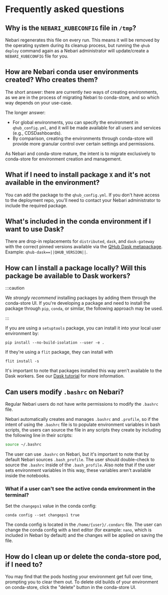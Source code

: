 # Frequently asked questions

## Why is the `NEBARI_KUBECONFIG` file in `/tmp`?

Nebari regenerates this file on every run. This means it will be removed by the operating system during its cleanup process, but running the `qhub deploy` command again as a Nebari administrator will update/create a `NEBARI_KUBECONFIG` file for you.

## How are Nebari conda user environments created? Who creates them?

The short answer: there are currently *two* ways of creating environments, as we are in the process of migrating Nebari to conda-store, and so which way depends on your use-case.

The longer answer:

 - For global environments, you can specify the environment in `qhub_config.yml`, and it will be made available for all users and services (e.g., CDSDashboards). 
 - By comparison, creating the environments through conda-store will provide more granular control over certain settings and permissions.

As Nebari and conda-store mature, the intent is to migrate exclusively to conda-store for environment creation and management.

## What if I need to install package `X` and it's not available in the environment?

You can add the package to the `qhub_config.yml`. If you don't have access to the deployment repo, you'll need to contact your Nebari administrator to
include the required package.

## What's included in the conda environment if I want to use Dask?

There are drop-in replacements for `distributed`, `dask`, and `dask-gateway` with the correct pinned versions available via the [QHub Dask metapackage](https://github.com/conda-forge/qhub-dask-feedstock). Example: `qhub-dask==||QHUB_VERSION||`.

## How can I install a package locally? Will this package be available to Dask workers?

:::caution

We *strongly recommend* installing packages by adding them through the conda-store UI. If you're developing a package and need to install the package through `pip`, `conda`, or similar, the following approach may be used.

:::

If you are using a `setuptools` package, you can install it into your local user environment by:

```shell
pip install --no-build-isolation --user -e .
```

If they're using a `flit` package, they can install with

```shell
flit install -s
```

It's important to note that packages installed this way aren't available to the Dask workers. See our [Dask tutorial](tutorials/using_dask.md) for more information.

## Can users modify `.bashrc` on Nebari?

Regular Nebari users do not have write permissions to modify the `.bashrc` file.

Nebari automatically creates and manages `.bashrc` and `.profile`, so if the intent of using the `.bashrc` file is to populate environment variables in bash scripts, the users can source the file in any scripts they create by including the following line in their scripts:

```bash
source ~/.bashrc
```

The user can use `.bashrc` on Nebari, but it's important to note that by default Nebari sources `.bash_profile`. The user should double-check to source the `.bashrc` inside of the `.bash_profile`. Also note that if the user sets environment variables in this way, these variables aren't available inside the notebooks.

### What if a user can't see the active conda environment in the terminal?

Set the `changeps1` value in the conda config:

```shell
conda config --set changeps1 true
```

The conda config is located in the `/home/{user}/.condarc` file. The user can change the conda config with a text editor (for example: `nano`, which is included in Nebari by default) and the changes will be applied on saving the file.

## How do I clean up or delete the conda-store pod, if I need to?

You may find that the pods hosting your environment get full over time, prompting you to clear them out. To delete old builds of your environment on conda-store, click the "delete" button in the conda-store UI.